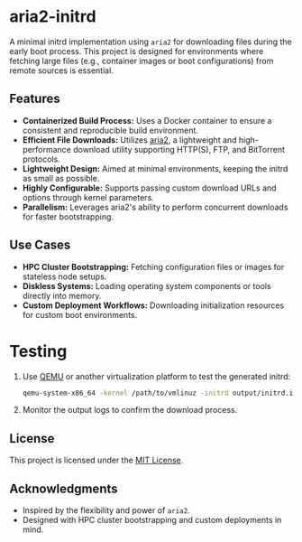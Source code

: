 # aria2-initrd

A minimal initrd implementation using `aria2` for downloading files during the early boot process. This project is designed for environments where fetching large files (e.g., container images or boot configurations) from remote sources is essential.

## Features

- **Containerized Build Process:** Uses a Docker container to ensure a consistent and reproducible build environment.
- **Efficient File Downloads:** Utilizes [aria2](https://github.com/aria2/aria2), a lightweight and high-performance download utility supporting HTTP(S), FTP, and BitTorrent protocols.
- **Lightweight Design:** Aimed at minimal environments, keeping the initrd as small as possible.
- **Highly Configurable:** Supports passing custom download URLs and options through kernel parameters.
- **Parallelism:** Leverages aria2's ability to perform concurrent downloads for faster bootstrapping.

## Use Cases

- **HPC Cluster Bootstrapping:** Fetching configuration files or images for stateless node setups.
- **Diskless Systems:** Loading operating system components or tools directly into memory.
- **Custom Deployment Workflows:** Downloading initialization resources for custom boot environments.



# Testing

1. Use [QEMU](https://www.qemu.org/) or another virtualization platform to test the generated initrd:
   ```bash
   qemu-system-x86_64 -kernel /path/to/vmlinuz -initrd output/initrd.img -append "url=http://example.com/resource"
   ```

2. Monitor the output logs to confirm the download process.


## License

This project is licensed under the [MIT License](https://github.com/OpenCHAMI/.github/blob/main/LICENSE).

## Acknowledgments

- Inspired by the flexibility and power of `aria2`.
- Designed with HPC cluster bootstrapping and custom deployments in mind.
